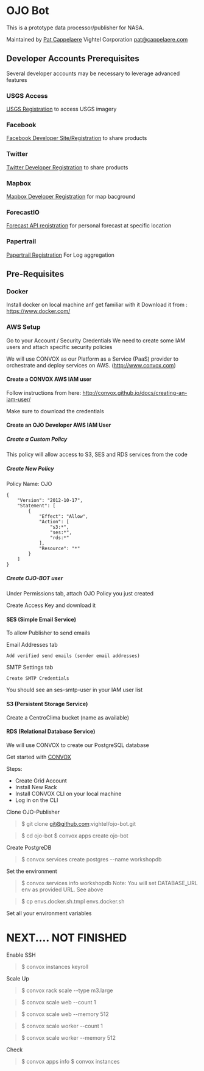 # OJO Bot

This is a prototype data processor/publisher for NASA. 

Maintained by [Pat Cappelaere](mailto:pat@cappelaere.com)
Vightel Corporation
pat@cappelaere.com

Developer Accounts Prerequisites
--------------------------------

Several developer accounts may be necessary to leverage advanced features

### USGS Access

[USGS Registration](https://ers.cr.usgs.gov/register/) to access USGS imagery

### Facebook

[Facebook Developer Site/Registration](https://developers.facebook.com/docs/apps/register) to share products

### Twitter

[Twitter Developer Registration](https://dev.twitter.com/) to share products

### Mapbox

[Mapbox Developer Registration](https://www.mapbox.com/developers/) for map bacground

### ForecastIO

[Forecast API registration](https://developer.forecast.io/register) for personal forecast at specific location


### Papertrail

[Papertrail Registration](https://papertrailapp.com) For Log aggregation


Pre-Requisites
----------------

### Docker

Install docker on local machine anf get familiar with it
Download it from : https://www.docker.com/

### AWS Setup

Go to your Account  / Security Credentials
We need to create some IAM users and attach specific security policies

We will use CONVOX as our Platform as a Service (PaaS) provider to orchestrate and deploy services on AWS. (http://www.convox.com)

#### Create a CONVOX AWS IAM user

Follow instructions from here: http://convox.github.io/docs/creating-an-iam-user/

Make sure to download the credentials

#### Create an OJO Developer AWS IAM User

##### Create a Custom Policy
This policy will allow access to S3, SES and RDS services from the code

##### Create New Policy 

Policy Name: OJO

```shell
{
    "Version": "2012-10-17",
    "Statement": [
        {
            "Effect": "Allow",
            "Action": [
                "s3:*",
                "ses:*",
                "rds:*"
            ],
            "Resource": "*"
        }
    ]
}
```

##### Create OJO-BOT user

Under Permissions tab, attach OJO Policy you just created

Create Access Key and download it

#### SES (Simple Email Service)

To allow Publisher to send emails

Email Addresses tab

	Add verified send emails (sender email addresses)

SMTP Settings tab

	Create SMTP Credentials
	
You should see an ses-smtp-user in your IAM user list


#### S3 (Persistent Storage Service)

Create a CentroClima bucket (name as available)


#### RDS (Relational Database Service)

We will use CONVOX to create our PostgreSQL database

Get started with [CONVOX](https://convox.com/docs/getting-started/)

Steps:

+  Create Grid Account
+  Install New Rack
+  Install CONVOX CLI on your local machine
+  Log in on the CLI

Clone OJO-Publisher

> $ git clone git@github.com:vightel/ojo-bot.git

> $ cd ojo-bot
> $ convox apps create ojo-bot

Create PostgreDB

> $ convox services create postgres --name workshopdb

Set the environment

> $ convox services info workshopdb
Note: You will set DATABASE_URL env as provided URL.  See above

> $ cp envs.docker.sh.tmpl envs.docker.sh

Set all your environment variables


# NEXT.... NOT FINISHED
Enable SSH
> $ convox instances keyroll

Scale Up
> $ convox rack scale --type m3.large

> $ convox scale web --count 1 

> $ convox scale web --memory 512

> $ convox scale worker --count 1 

> $ convox scale worker --memory 512


Check
> $ convox apps info
> $ convox instances
